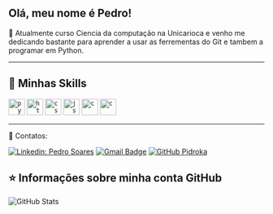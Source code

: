 ## Olá, meu nome é <strong>Pedro!</strong>


🔭 Atualmente curso Ciencia da computação na Unicarioca e venho me dedicando bastante para aprender a usar as ferrementas do Git e tambem a
programar em Python.



----

## 🚀 Minhas Skills

<code><img height="32" src="https://img.shields.io/badge/Python-3776AB?style=for-the-badge&logo=python&logoColor=white" alt="py"/></code>
<code><img height="32" src="https://img.shields.io/badge/HTML-239120?style=for-the-badge&logo=html5&logoColor=white" alt="html"/></code>
<code><img height="32" src="https://img.shields.io/badge/CSS-239120?&style=for-the-badge&logo=css3&logoColor=white" alt="css"/></code>
<code><img height="32" src="https://img.shields.io/badge/JavaScript-F7DF1E?style=for-the-badge&logo=javascript&logoColor=black" alt="js"/></code>
<code><img height="32" src="https://img.shields.io/badge/C-00599C?style=for-the-badge&logo=c&logoColor=white" alt="c"/></code>
<code><img height="32" src="https://img.shields.io/badge/MySQL-00000F?style=for-the-badge&logo=mysql&logoColor=white" alt="c"/></code>


---
💌 Contatos: 

[![Linkedin: Pedro Soares](https://img.shields.io/badge/-pedrosoares-blue?style=flat-square&logo=Linkedin&logoColor=white&link=https://www.linkedin.com/in/pedro-soares-264463205/)](https://www.linkedin.com/in/pedro-soares-264463205/)
[![Gmail Badge](https://img.shields.io/badge/-pedrosoaresty@gmail.com-006bed?style=flat-square&logo=Gmail&logoColor=white&link=mailto:pedrosoaresty@gmail.com)](mailto:pedrosoaresty@gmail.com)
[![GitHub Pidroka]( https://img.shields.io/github/followers/pidroka?label=follow&style=social)](https://github.com/pidroka)
  
</p>  

 

## ⭐ Informações sobre minha conta GitHub
![GitHub Stats](https://github-readme-stats.vercel.app/api?username=Pidroka&show_icons=true)
